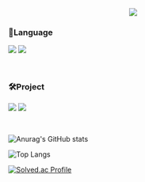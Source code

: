 
<!--
**SSonSeongmin/SSonSeongmin** is a ✨ _special_ ✨ repository because its `README.md` (this file) appears on your GitHub profile.

Here are some ideas to get you started:

- 🔭 I’m currently working on ...
- 🌱 I’m currently learning ...
- 👯 I’m looking to collaborate on ...
- 🤔 I’m looking for help with ...
- 💬 Ask me about ...
- 📫 How to reach me: ...
- 😄 Pronouns: ...
- ⚡ Fun fact: ...
-->

<div align="center">
  
<img src="https://capsule-render.vercel.app/api?type=Slice&color=auto&height=200&section=header&text=SonSeongmin&fontSize=70" />
</div>

### 🎇Language
<img src="https://img.shields.io/badge/C++-00599C?style=flat&logo=C++&logoColor=white" /> <img src="https://img.shields.io/badge/C Sharp-239120?style=flat&logo=C Sharp&logoColor=white" />

<br>

### 🛠Project



<a href="https://store.steampowered.com/app/2317390/ToyLand/" target="_blank"><img src="https://img.shields.io/badge/Steam_ToyLand-000000?style=flat-square&logo=Steam&logoColor=white"/></a>
<a href="https://store.steampowered.com/app/2317390/ToyLand/" target="_blank"><img src="https://img.shields.io/badge/Steam_ToyLand-000000?style=flat-square&logo=Steam&logoColor=white"/></a>

<br>

![Anurag's GitHub stats](https://github-readme-stats.vercel.app/api?username=SSonSeongmin&show_icons=true&theme=radical)


![Top Langs](https://github-readme-stats.vercel.app/api/top-langs/?username=SSonSeongmin&layout=compact&theme=dark)


[![Solved.ac Profile](http://mazassumnida.wtf/api/generate_badge?boj=rjeotjdals)](https://solved.ac/rjeotjdals)
